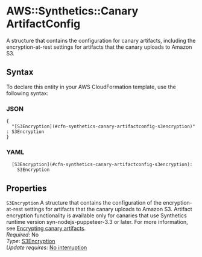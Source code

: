 # AWS::Synthetics::Canary ArtifactConfig<a name="aws-properties-synthetics-canary-artifactconfig"></a>

A structure that contains the configuration for canary artifacts, including the encryption\-at\-rest settings for artifacts that the canary uploads to Amazon S3\.

## Syntax<a name="aws-properties-synthetics-canary-artifactconfig-syntax"></a>

To declare this entity in your AWS CloudFormation template, use the following syntax:

### JSON<a name="aws-properties-synthetics-canary-artifactconfig-syntax.json"></a>

```
{
  "[S3Encryption](#cfn-synthetics-canary-artifactconfig-s3encryption)" : S3Encryption
}
```

### YAML<a name="aws-properties-synthetics-canary-artifactconfig-syntax.yaml"></a>

```
  [S3Encryption](#cfn-synthetics-canary-artifactconfig-s3encryption):
    S3Encryption
```

## Properties<a name="aws-properties-synthetics-canary-artifactconfig-properties"></a>

`S3Encryption` <a name="cfn-synthetics-canary-artifactconfig-s3encryption"></a>
A structure that contains the configuration of the encryption\-at\-rest settings for artifacts that the canary uploads to Amazon S3\. Artifact encryption functionality is available only for canaries that use Synthetics runtime version syn\-nodejs\-puppeteer\-3\.3 or later\. For more information, see [Encrypting canary artifacts](https://docs.aws.amazon.com/AmazonCloudWatch/latest/monitoring/CloudWatch_Synthetics_artifact_encryption.html)\.  
_Required_: No  
_Type_: [S3Encryption](aws-properties-synthetics-canary-s3encryption.md)  
_Update requires_: [No interruption](https://docs.aws.amazon.com/AWSCloudFormation/latest/UserGuide/using-cfn-updating-stacks-update-behaviors.html#update-no-interrupt)
